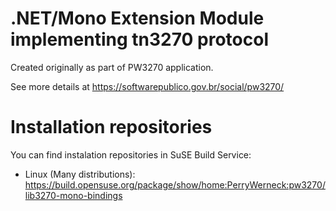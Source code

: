 .NET/Mono Extension Module implementing tn3270 protocol
=======================================================

Created originally as part of PW3270 application.

See more details at https://softwarepublico.gov.br/social/pw3270/

Installation repositories
=========================

 You can find instalation repositories in SuSE Build Service:

 * Linux (Many distributions): https://build.opensuse.org/package/show/home:PerryWerneck:pw3270/lib3270-mono-bindings

